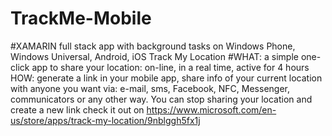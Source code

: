 # TrackMe-Mobile
#XAMARIN full stack app with background tasks on Windows Phone, Windows Universal, Android, iOS 
Track My Location 
#WHAT: a simple one-click app to share your location:
on-line, in a real time, active for 4 hours HOW: generate a link in your mobile app, share info of your current location with anyone you want via: e-mail, sms, Facebook, NFC, Messenger, communicators or any other way. You can stop sharing your location and create a new link check it out on https://www.microsoft.com/en-us/store/apps/track-my-location/9nblggh5fx1j 

